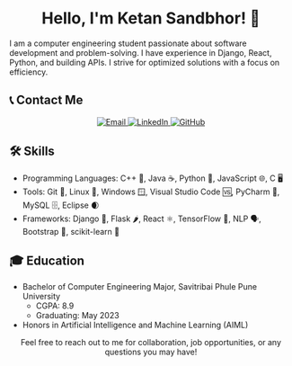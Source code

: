 

<h1 align="center">Hello, I'm Ketan Sandbhor! 👋</h1>

<p>
  I am a computer engineering student passionate about software development and problem-solving. I have experience in Django, React, Python, and building APIs. I strive for optimized solutions with a focus on efficiency.
</p>

<h2>📞 Contact Me</h2>

<p align="center">
  <a href="mailto:ketansandbhor32@gmail.com">
    <img src="https://example.com/email-icon.png" alt="Email">
  </a>
  <a href="https://www.linkedin.com/in/ketan-sandbhor-7083/">
    <img src="https://example.com/linkedin-icon.png" alt="LinkedIn">
  </a>
  <a href="https://github.com/ketan70">
    <img src="https://example.com/github-icon.png" alt="GitHub">
  </a>
</p>

<h2>🛠️ Skills</h2>
<ul>
  <li>Programming Languages: C++ 🌟, Java ☕, Python 🐍, JavaScript 🌐, C 🖥️</li>
  <li>Tools: Git 🐙, Linux 🐧, Windows 🪟, Visual Studio Code 🆚, PyCharm 🐍, MySQL 🗄️, Eclipse 🌒</li>
  <li>Frameworks: Django 🎸, Flask 🌶️, React ⚛️, TensorFlow 🧠, NLP 🗣️, Bootstrap 🌈, scikit-learn 🧮</li>
</ul>

<h2>🎓 Education</h2>
<ul>
  <li>
    Bachelor of Computer Engineering Major, Savitribai Phule Pune University
    <ul>
      <li>CGPA: 8.9</li>
      <li>Graduating: May 2023</li>
    </ul>
  </li>
  <li>Honors in Artificial Intelligence and Machine Learning (AIML)</li>
</ul>

</ul>

<p align="center">Feel free to reach out to me for collaboration, job opportunities, or any questions you may have!</p>
